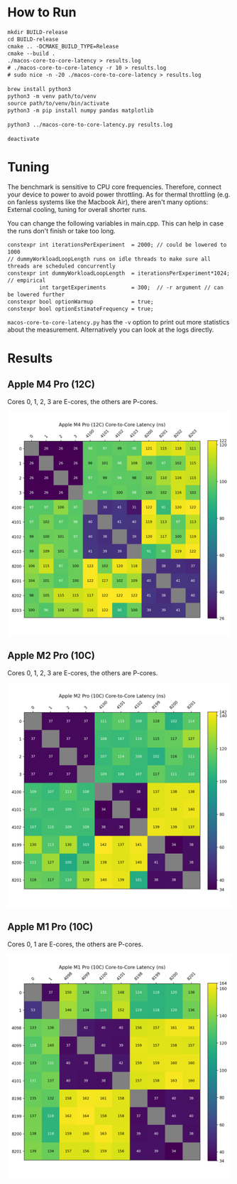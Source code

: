 # How to Run

```
mkdir BUILD-release
cd BUILD-release
cmake .. -DCMAKE_BUILD_TYPE=Release
cmake --build .
./macos-core-to-core-latency > results.log
# ./macos-core-to-core-latency -r 10 > results.log
# sudo nice -n -20 ./macos-core-to-core-latency > results.log

brew install python3
python3 -m venv path/to/venv
source path/to/venv/bin/activate
python3 -m pip install numpy pandas matplotlib

python3 ../macos-core-to-core-latency.py results.log

deactivate
```

# Tuning

The benchmark is sensitive to CPU core frequencies.
Therefore, connect your device to power to avoid power throttling.
As for thermal throttling (e.g. on fanless systems like the Macbook Air), there aren't many options: External cooling, tuning for overall shorter runs.

You can change the following variables in main.cpp.
This can help in case the runs don't finish or take too long.

```
constexpr int iterationsPerExperiment  = 2000; // could be lowered to 1000
// dummyWorkloadLoopLength runs on idle threads to make sure all threads are scheduled concurrently
constexpr int dummyWorkloadLoopLength  = iterationsPerExperiment*1024; // empirical
          int targetExperiments        = 300;  // -r argument // can be lowered further
constexpr bool optionWarmup            = true;
constexpr bool optionEstimateFrequency = true;
```

`macos-core-to-core-latency.py` has the `-v` option to print out more statistics about the measurement.
Alternatively you can look at the logs directly.

# Results

## Apple M4 Pro (12C)

Cores 0, 1, 2, 3 are E-cores, the others are P-cores.

![Apple M4 Pro (12C) Core-to-Core Latency](results/241204-0-m4pro-cntvct_el0-i-2000-r-300.png?raw=true "Apple M2 Pro (12C) Core-to-Core Latency")

## Apple M2 Pro (10C)

Cores 0, 1, 2, 3 are E-cores, the others are P-cores.

![Apple M2 Pro (10C) Core-to-Core Latency](results/241204-1-m2pro-steady_clock-i-2000-r-300.png?raw=true "Apple M2 Pro (10C) Core-to-Core Latency")

## Apple M1 Pro (10C)

Cores 0, 1 are E-cores, the others are P-cores.

![Apple M1 Pro (10C) Core-to-Core Latency](results/241207-1-m1pro-steady-clock-i-2000-r-300.png?raw=true "Apple M1 Pro (10C) Core-to-Core Latency")
